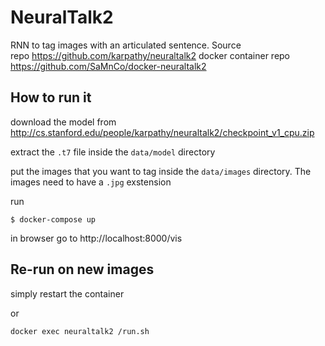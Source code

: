 # NeuralTalk2

RNN to tag images with an articulated sentence. Source repo https://github.com/karpathy/neuraltalk2 docker container repo https://github.com/SaMnCo/docker-neuraltalk2

## How to run it

download the model from http://cs.stanford.edu/people/karpathy/neuraltalk2/checkpoint_v1_cpu.zip

extract the `.t7` file inside the `data/model` directory

put the images that you want to tag inside the `data/images` directory. The images need to have a `.jpg` exstension

run
```
$ docker-compose up
```

in browser go to http://localhost:8000/vis

## Re-run on new images

simply restart the container

or

```
docker exec neuraltalk2 /run.sh
```
